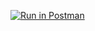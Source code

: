 [![Run in Postman](https://run.pstmn.io/button.svg)](https://app.getpostman.com/run-collection/b09717cb3323168acc45)
